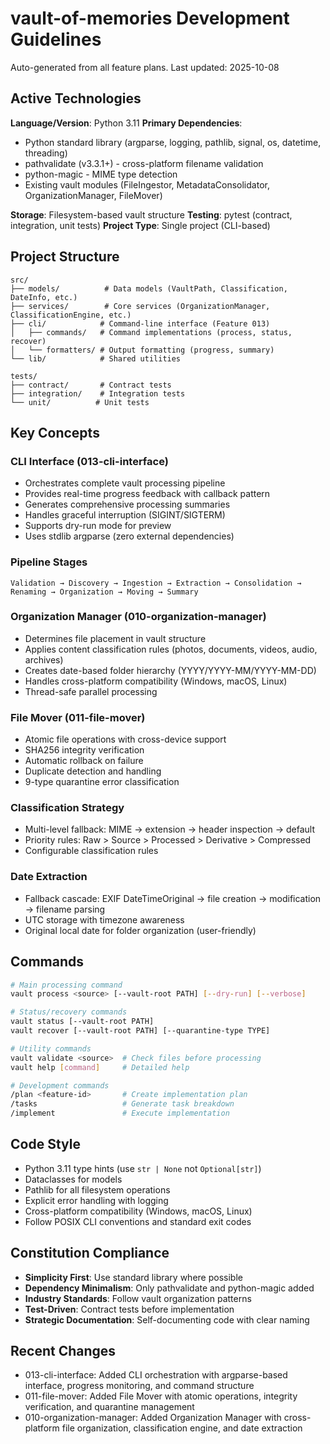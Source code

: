 # vault-of-memories Development Guidelines

Auto-generated from all feature plans. Last updated: 2025-10-08

## Active Technologies

**Language/Version**: Python 3.11
**Primary Dependencies**:
- Python standard library (argparse, logging, pathlib, signal, os, datetime, threading)
- pathvalidate (v3.3.1+) - cross-platform filename validation
- python-magic - MIME type detection
- Existing vault modules (FileIngestor, MetadataConsolidator, OrganizationManager, FileMover)

**Storage**: Filesystem-based vault structure
**Testing**: pytest (contract, integration, unit tests)
**Project Type**: Single project (CLI-based)

## Project Structure
```
src/
├── models/          # Data models (VaultPath, Classification, DateInfo, etc.)
├── services/        # Core services (OrganizationManager, ClassificationEngine, etc.)
├── cli/            # Command-line interface (Feature 013)
│   ├── commands/   # Command implementations (process, status, recover)
│   └── formatters/ # Output formatting (progress, summary)
└── lib/            # Shared utilities

tests/
├── contract/       # Contract tests
├── integration/    # Integration tests
└── unit/          # Unit tests
```

## Key Concepts

### CLI Interface (013-cli-interface)
- Orchestrates complete vault processing pipeline
- Provides real-time progress feedback with callback pattern
- Generates comprehensive processing summaries
- Handles graceful interruption (SIGINT/SIGTERM)
- Supports dry-run mode for preview
- Uses stdlib argparse (zero external dependencies)

### Pipeline Stages
```
Validation → Discovery → Ingestion → Extraction → Consolidation →
Renaming → Organization → Moving → Summary
```

### Organization Manager (010-organization-manager)
- Determines file placement in vault structure
- Applies content classification rules (photos, documents, videos, audio, archives)
- Creates date-based folder hierarchy (YYYY/YYYY-MM/YYYY-MM-DD)
- Handles cross-platform compatibility (Windows, macOS, Linux)
- Thread-safe parallel processing

### File Mover (011-file-mover)
- Atomic file operations with cross-device support
- SHA256 integrity verification
- Automatic rollback on failure
- Duplicate detection and handling
- 9-type quarantine error classification

### Classification Strategy
- Multi-level fallback: MIME → extension → header inspection → default
- Priority rules: Raw > Source > Processed > Derivative > Compressed
- Configurable classification rules

### Date Extraction
- Fallback cascade: EXIF DateTimeOriginal → file creation → modification → filename parsing
- UTC storage with timezone awareness
- Original local date for folder organization (user-friendly)

## Commands
```bash
# Main processing command
vault process <source> [--vault-root PATH] [--dry-run] [--verbose]

# Status/recovery commands
vault status [--vault-root PATH]
vault recover [--vault-root PATH] [--quarantine-type TYPE]

# Utility commands
vault validate <source>  # Check files before processing
vault help [command]     # Detailed help

# Development commands
/plan <feature-id>       # Create implementation plan
/tasks                   # Generate task breakdown
/implement               # Execute implementation
```

## Code Style
- Python 3.11 type hints (use `str | None` not `Optional[str]`)
- Dataclasses for models
- Pathlib for all filesystem operations
- Explicit error handling with logging
- Cross-platform compatibility (Windows, macOS, Linux)
- Follow POSIX CLI conventions and standard exit codes

## Constitution Compliance
- **Simplicity First**: Use standard library where possible
- **Dependency Minimalism**: Only pathvalidate and python-magic added
- **Industry Standards**: Follow vault organization patterns
- **Test-Driven**: Contract tests before implementation
- **Strategic Documentation**: Self-documenting code with clear naming

## Recent Changes
- 013-cli-interface: Added CLI orchestration with argparse-based interface, progress monitoring, and command structure
- 011-file-mover: Added File Mover with atomic operations, integrity verification, and quarantine management
- 010-organization-manager: Added Organization Manager with cross-platform file organization, classification engine, and date extraction

<!-- MANUAL ADDITIONS START -->
<!-- MANUAL ADDITIONS END -->

